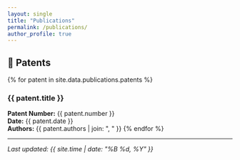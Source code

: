 ```yaml
---
layout: single
title: "Publications"
permalink: /publications/
author_profile: true
---
```


## 🧠 Patents

{% for patent in site.data.publications.patents %}

### {{ patent.title }}

**Patent Number:** {{ patent.number }}  
**Date:** {{ patent.date }}  
**Authors:** {{ patent.authors | join: ", " }}
{% endfor %}

---

*Last updated: {{ site.time | date: "%B %d, %Y" }}*
